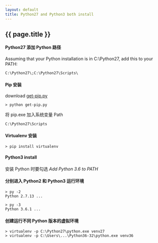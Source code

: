 ```yaml
---
layout: default
title: Python27 and Python3 both install
---
```


## {{ page.title }}
#### Python27 添加 Python 路径

Assuming that your Python installation is in C:\Python27\, add this to your PATH:

	C:\Python27\;C:\Python27\Scripts\
	
#### Pip 安装

download [get-pip.py](https://bootstrap.pypa.io/get-pip.py)

	> python get-pip.py 

将 pip.exe 加入系统变量 Path

	C:\Python27\Scripts

#### Virtualenv 安装

	> pip install virtualenv

#### Python3 install

安装 Python 时要勾选 *Add Python 3.6 to PATH*


#### 分别进入 Python2 和 Python3 运行环境

	> py -2
	Python 2.7.13 ...

	> py -3
	Python 3.6.1 ...

#### 创建运行不同 Python 版本的虚拟环境

	> virtualenv -p C:\Python27\python.exe venv27
	> virtualenv -p C:\Users\...\Python36-32\python.exe venv36


